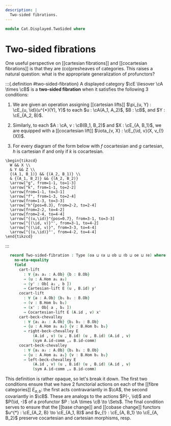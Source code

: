 ```yaml
---
description: |
  Two-sided fibrations.
---
```

<!--
```agda
open import Cat.Displayed.BeckChevalley
open import Cat.Displayed.Cocartesian
open import Cat.Displayed.Cartesian
open import Cat.Instances.Product
open import Cat.Displayed.Base
open import Cat.Prelude

import Cat.Displayed.Reasoning
import Cat.Displayed.Morphism
import Cat.Reasoning
```
-->
```agda
module Cat.Displayed.TwoSided where
```

# Two-sided fibrations

One useful perspective on [[cartesian fibrations]] and [[cocartesian fibrations]]
is that they are (co)presheaves of categories. This raises a natural question: what
is the appropriate generalization of profunctors?

<!--
```agda
module _
  {oa ℓa ob ℓb oe ℓe}
  {A : Precategory oa ℓa} {B : Precategory ob ℓb}
  (E : Displayed (A ×ᶜ B) oe ℓe)
  where
  private
    module A = Cat.Reasoning A
    module B = Cat.Reasoning B
    open Cat.Displayed.Reasoning E
    open Cat.Displayed.Morphism E
    open Displayed E
```
-->

:::{.definition #two-sided-fibration}
A displayed category $\cE \liesover \cA \times \cB$ is a **two-sided fibration**
when it satisfies the following 3 conditions:

1. We are given an operation assigning [[cartesian lifts]]
$\pi_{u, Y} : \cE_{u, \id}(u^{*}(Y), Y)$ to each $u : \cA(A_1, A_2)$, $B : \cB$, and $Y : \cE_{A_2, B}$.

2. Similarly, to each $A : \cA, v : \cB(B_1, B_2)$ and $X : \cE_{A, B_1}$,
we are equipped with a [[cocartesian lift]] $\iota_{v, X} : \cE_{\id, v}(X, v_{!}(X))$.

3. For every diagram of the form below with $f$ cocartesian and $g$ cartesian,
$h$ is cartesian if and only if $k$ is cocartesian.

~~~{.quiver}
\begin{tikzcd}
  W && X \\
  & Y && Z \\
  {(A_1, B_1)} && {(A_2, B_1)} \\
  & {(A_1, B_2)} && {(A_2, B_2)}
  \arrow["g", from=1-1, to=1-3]
  \arrow["k", from=1-1, to=2-2]
  \arrow[from=1-1, to=3-1]
  \arrow["f", from=1-3, to=2-4]
  \arrow[from=1-3, to=3-3]
  \arrow["h"{pos=0.3}, from=2-2, to=2-4]
  \arrow[from=2-2, to=4-2]
  \arrow[from=2-4, to=4-4]
  \arrow["{(u,\id)}"{pos=0.7}, from=3-1, to=3-3]
  \arrow["{(\id, v)}"', from=3-1, to=4-2]
  \arrow["{(\id, v)}", from=3-3, to=4-4]
  \arrow["{(u,\id)}"', from=4-2, to=4-4]
\end{tikzcd}
~~~
:::


```agda
  record Two-sided-fibration : Type (oa ⊔ ℓa ⊔ ob ⊔ ℓb ⊔ oe ⊔ ℓe) where
    no-eta-equality
    field
      cart-lift
        : ∀ {a₁ a₂ : A.Ob} {b : B.Ob}
        → (u : A.Hom a₁ a₂)
        → (y' : Ob[ a₂ , b ])
        → Cartesian-lift E (u , B.id) y'
      cocart-lift
        : ∀ {a : A.Ob} {b₁ b₂ : B.Ob}
        → (v : B.Hom b₁ b₂)
        → (x' : Ob[ a , b₁ ])
        → Cocartesian-lift E (A.id , v) x'
      cart-beck-chevalley
        : ∀ {a₁ a₂ : A.Ob} {b₁ b₂ : B.Ob}
        → {u : A.Hom a₁ a₂} {v : B.Hom b₁ b₂}
        → right-beck-chevalley E
            (A.id , v) (u , B.id) (u , B.id) (A.id , v)
            (sym A.id-comm ,ₚ B.id-comm)
      cocart-beck-chevalley
        : ∀ {a₁ a₂ : A.Ob} {b₁ b₂ : B.Ob}
        → {u : A.Hom a₁ a₂} {v : B.Hom b₁ b₂}
        → left-beck-chevalley E
            (A.id , v) (u , B.id) (u , B.id) (A.id , v)
            (sym A.id-comm ,ₚ B.id-comm)
```

This definition is rather opaque, so let's break it down. The first two
conditions ensure that we have 2 functorial actions on each of the [[fibre categories]]
$E_{a, b}$: the first acts contravariantly in $\cA$, the second covariantly
in $\cB$. These are analogs to the actions $P(-, \id)$ and $P(\id, -)$ of
a profunctor $P : \cA \times \cB \to \Sets$. The final condition serves to
ensure that the [[base change]] and [[cobase change]] functors
$u^{*} : \cE_{A_2, B} \to \cE_{A_1, B}$ and $v_{!} : \cE_{A, B_1} \to \cE_{A, B_2}$
preserve cocartesian and cartesian morphisms, resp.
